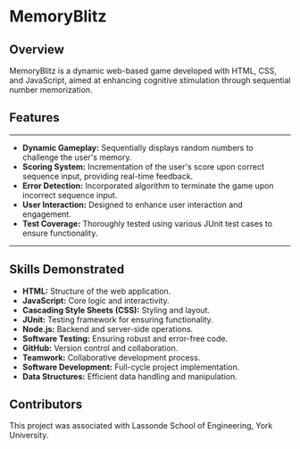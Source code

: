 # MemoryBlitz

## Overview
MemoryBlitz is a dynamic web-based game developed with HTML, CSS, and JavaScript, aimed at enhancing cognitive stimulation through sequential number memorization.

## Features

---

* **Dynamic Gameplay:** Sequentially displays random numbers to challenge the user's memory.
* **Scoring System:** Incrementation of the user's score upon correct sequence input, providing real-time feedback.
* **Error Detection:** Incorporated algorithm to terminate the game upon incorrect sequence input.
* **User Interaction:** Designed to enhance user interaction and engagement.
* **Test Coverage:** Thoroughly tested using various JUnit test cases to ensure functionality.

---

## Skills Demonstrated

* **HTML:** Structure of the web application.
* **JavaScript:** Core logic and interactivity.
* **Cascading Style Sheets (CSS):** Styling and layout.
* **JUnit:** Testing framework for ensuring functionality.
* **Node.js:** Backend and server-side operations.
* **Software Testing:** Ensuring robust and error-free code.
* **GitHub:** Version control and collaboration.
* **Teamwork:** Collaborative development process.
* **Software Development:** Full-cycle project implementation.
* **Data Structures:** Efficient data handling and manipulation.

## Contributors
This project was associated with Lassonde School of Engineering, York University.
